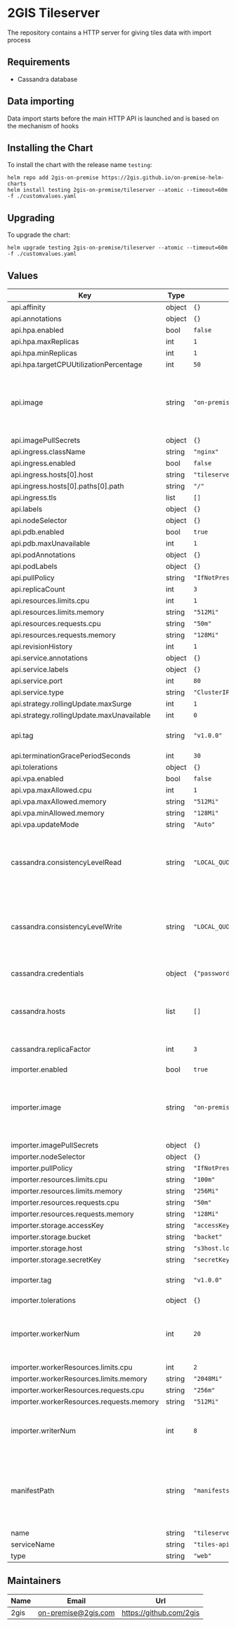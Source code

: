 # 2GIS Tileserver

The repository contains a HTTP server for giving tiles data with import process

## Requirements

- Cassandra database

## Data importing

Data import starts before the main HTTP API is launched and is based on the mechanism of hooks

## Installing the Chart

To install the chart with the release name `testing`:

``` shell
helm repo add 2gis-on-premise https://2gis.github.io/on-premise-helm-charts
helm install testing 2gis-on-premise/tileserver --atomic --timeout=60m -f ./customvalues.yaml
```

## Upgrading

To upgrade the chart:

```shell
helm upgrade testing 2gis-on-premise/tileserver --atomic --timeout=60m -f ./customvalues.yaml
```

## Values

| Key | Type | Default | Description |
|-----|------|---------|-------------|
| api.affinity | object | `{}` |  |
| api.annotations | object | `{}` |  |
| api.hpa.enabled | bool | `false` |  |
| api.hpa.maxReplicas | int | `1` |  |
| api.hpa.minReplicas | int | `1` |  |
| api.hpa.targetCPUUtilizationPercentage | int | `50` |  |
| api.image | string | `"on-premise/tiles-api"` | The path to the docker image. Must have a path to your private docker registry |
| api.imagePullSecrets | object | `{}` |  |
| api.ingress.className | string | `"nginx"` |  |
| api.ingress.enabled | bool | `false` |  |
| api.ingress.hosts[0].host | string | `"tileserver.loc"` |  |
| api.ingress.hosts[0].paths[0].path | string | `"/"` |  |
| api.ingress.tls | list | `[]` |  |
| api.labels | object | `{}` |  |
| api.nodeSelector | object | `{}` |  |
| api.pdb.enabled | bool | `true` |  |
| api.pdb.maxUnavailable | int | `1` |  |
| api.podAnnotations | object | `{}` |  |
| api.podLabels | object | `{}` |  |
| api.pullPolicy | string | `"IfNotPresent"` |  |
| api.replicaCount | int | `3` |  |
| api.resources.limits.cpu | int | `1` |  |
| api.resources.limits.memory | string | `"512Mi"` |  |
| api.resources.requests.cpu | string | `"50m"` |  |
| api.resources.requests.memory | string | `"128Mi"` |  |
| api.revisionHistory | int | `1` |  |
| api.service.annotations | object | `{}` |  |
| api.service.labels | object | `{}` |  |
| api.service.port | int | `80` |  |
| api.service.type | string | `"ClusterIP"` |  |
| api.strategy.rollingUpdate.maxSurge | int | `1` |  |
| api.strategy.rollingUpdate.maxUnavailable | int | `0` |  |
| api.tag | string | `"v1.0.0"` | Tag with application version |
| api.terminationGracePeriodSeconds | int | `30` |  |
| api.tolerations | object | `{}` |  |
| api.vpa.enabled | bool | `false` |  |
| api.vpa.maxAllowed.cpu | int | `1` |  |
| api.vpa.maxAllowed.memory | string | `"512Mi"` |  |
| api.vpa.minAllowed.memory | string | `"128Mi"` |  |
| api.vpa.updateMode | string | `"Auto"` |  |
| cassandra.consistencyLevelRead | string | `"LOCAL_QUORUM"` | Consistency level for database read queries. All possible values can be viewed by [link](https://docs.datastax.com/en/cassandra-oss/3.0/cassandra/dml/dmlConfigConsistency.html#Readconsistencylevels) |
| cassandra.consistencyLevelWrite | string | `"LOCAL_QUORUM"` | Consistency level for database write queries. All possible values can be viewed by [link](https://docs.datastax.com/en/cassandra-oss/3.0/cassandra/dml/dmlConfigConsistency.html#Writeconsistencylevels) |
| cassandra.credentials | object | `{"password":"cassandra","user":"cassandra"}` | Credentials for Cassandra authentication |
| cassandra.hosts | list | `[]` | List of available Cassandra database nodes |
| cassandra.replicaFactor | int | `3` | Replication factor for Cassandra |
| importer.enabled | bool | `true` |  |
| importer.image | string | `"on-premise/tiles-api-importer"` | The path to the docker image. Must have a path to your private docker registry |
| importer.imagePullSecrets | object | `{}` |  |
| importer.nodeSelector | object | `{}` |  |
| importer.pullPolicy | string | `"IfNotPresent"` |  |
| importer.resources.limits.cpu | string | `"100m"` |  |
| importer.resources.limits.memory | string | `"256Mi"` |  |
| importer.resources.requests.cpu | string | `"50m"` |  |
| importer.resources.requests.memory | string | `"128Mi"` |  |
| importer.storage.accessKey | string | `"accessKey"` |  |
| importer.storage.bucket | string | `"backet"` |  |
| importer.storage.host | string | `"s3host.local"` |  |
| importer.storage.secretKey | string | `"secretKey"` |  |
| importer.tag | string | `"v1.0.0"` | Tag with application version |
| importer.tolerations | object | `{}` |  |
| importer.workerNum | int | `20` | Number of parallel import processes (spawned jobs) |
| importer.workerResources.limits.cpu | int | `2` |  |
| importer.workerResources.limits.memory | string | `"2048Mi"` |  |
| importer.workerResources.requests.cpu | string | `"256m"` |  |
| importer.workerResources.requests.memory | string | `"512Mi"` |  |
| importer.writerNum | int | `8` | Number of write processes per import process |
| manifestPath | string | `"manifests/1635402744.json"` | Path to the manifest in S3-like storage. The manifest is downloaded via the dgctl utility |
| name | string | `"tileserver"` |  |
| serviceName | string | `"tiles-api-webgl"` |  |
| type | string | `"web"` |  |

## Maintainers

| Name | Email | Url |
| ---- | ------ | --- |
| 2gis | on-premise@2gis.com | https://github.com/2gis |
